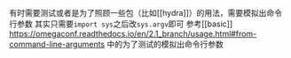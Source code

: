 有时需要测试或者是为了照顾一些包（比如[[hydra]]）的用法，需要模拟出命令行参数
其实只需要`import sys`之后改`sys.argv`即可
参考[[basic]]
https://omegaconf.readthedocs.io/en/2.1_branch/usage.html#from-command-line-arguments
中的为了测试的模拟出命令行参数